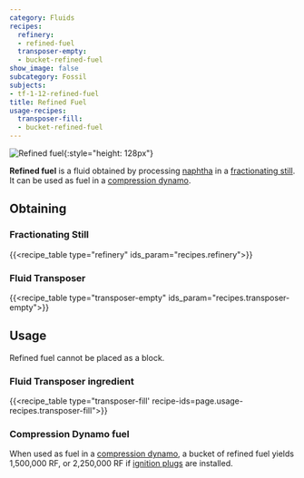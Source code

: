 ```yaml
---
category: Fluids
recipes:
  refinery:
  - refined-fuel
  transposer-empty:
  - bucket-refined-fuel
show_image: false
subcategory: Fossil
subjects:
- tf-1-12-refined-fuel
title: Refined Fuel
usage-recipes:
  transposer-fill:
  - bucket-refined-fuel
---
```


![Refined fuel](/images/docs/1.12/thermal-foundation/refined-fuel.gif){:style="height: 128px"}


**Refined fuel** is a fluid obtained by processing [naphtha](../naphtha/) in
a [fractionating still](../../thermal-expansion/fractionating-still/). It can be used as fuel in a
[compression dynamo](../../thermal-expansion/compression-dynamo/).


Obtaining
---------

### Fractionating Still
{{<recipe_table type="refinery" ids_param="recipes.refinery">}}

### Fluid Transposer
{{<recipe_table type="transposer-empty" ids_param="recipes.transposer-empty">}}


Usage
-----

Refined fuel cannot be placed as a block.

### Fluid Transposer ingredient
{{<recipe_table type="transposer-fill' recipe-ids=page.usage-recipes.transposer-fill">}}

### Compression Dynamo fuel
When used as fuel in a [compression
dynamo](../../thermal-expansion/compression-dynamo/), a bucket of refined fuel
yields 1,500,000 RF, or 2,250,000 RF if [ignition
plugs](../../thermal-expansion/augment-ignition-plugs/) are installed.
